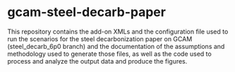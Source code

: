 # gcam-steel-decarb-paper

This repository contains the add-on XMLs and the configuration file used to run the scenarios for the steel decarbonization paper on GCAM (steel_decarb_6p0 branch) and the documentation of the assumptions and methodology used to generate those files, as well as the code used to process and analyze the output data and produce the figures.
